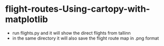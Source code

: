 # flight-routes-Using-cartopy-with-matplotlib

* run flights.py and it will show the direct flights from tallinn
* in the same directory it will also save the flight route map in .png format
